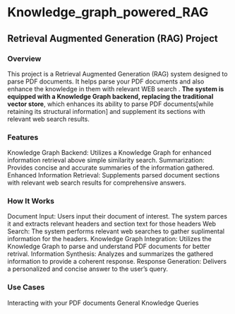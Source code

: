 # Knowledge_graph_powered_RAG
## Retrieval Augmented Generation (RAG) Project
### Overview
This project is a Retrieval Augmented Generation (RAG) system designed to parse PDF documents. It helps parse your PDF documents and also enhance the knowledge in them with relevant WEB search . **The system is equipped with a Knowledge Graph backend, replacing the traditional vector store**, which enhances its ability to parse PDF documents[while retaining its structural information] and supplement its sections with relevant web search results.

### Features
Knowledge Graph Backend: Utilizes a Knowledge Graph for enhanced information retrieval above simple similarity search.
Summarization: Provides concise and accurate summaries of the information gathered.
Enhanced Information Retrieval: Supplements parsed document sections with relevant web search results for comprehensive answers.
### How It Works
Document Input: Users input their document of interest. The system parces it and extracts relevant headers and section text for those headers
Web Search: The system performs relevant web searches to gather suplimental information for the headers.
Knowledge Graph Integration: Utilizes the Knowledge Graph to parse and understand PDF documents for better retrival.
Information Synthesis: Analyzes and summarizes the gathered information to provide a coherent response.
Response Generation: Delivers a personalized and concise answer to the user’s query.
### Use Cases
Interacting with your PDF documents
General Knowledge Queries

